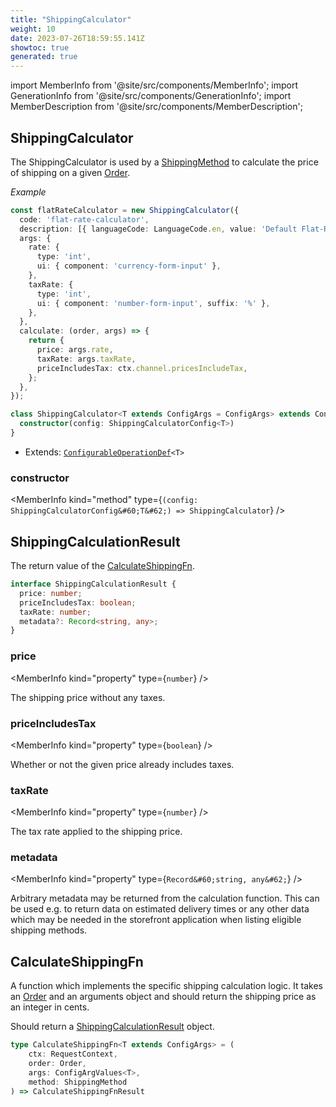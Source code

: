 ```yaml
---
title: "ShippingCalculator"
weight: 10
date: 2023-07-26T18:59:55.141Z
showtoc: true
generated: true
---
```

<!-- This file was generated from the Vendure source. Do not modify. Instead, re-run the "docs:build" script -->
import MemberInfo from '@site/src/components/MemberInfo';
import GenerationInfo from '@site/src/components/GenerationInfo';
import MemberDescription from '@site/src/components/MemberDescription';


## ShippingCalculator

<GenerationInfo sourceFile="packages/core/src/config/shipping-method/shipping-calculator.ts" sourceLine="48" packageName="@vendure/core" />

The ShippingCalculator is used by a <a href='/reference/typescript-api/entities/shipping-method#shippingmethod'>ShippingMethod</a> to calculate the price of shipping on a given <a href='/reference/typescript-api/entities/order#order'>Order</a>.

*Example*

```ts
const flatRateCalculator = new ShippingCalculator({
  code: 'flat-rate-calculator',
  description: [{ languageCode: LanguageCode.en, value: 'Default Flat-Rate Shipping Calculator' }],
  args: {
    rate: {
      type: 'int',
      ui: { component: 'currency-form-input' },
    },
    taxRate: {
      type: 'int',
      ui: { component: 'number-form-input', suffix: '%' },
    },
  },
  calculate: (order, args) => {
    return {
      price: args.rate,
      taxRate: args.taxRate,
      priceIncludesTax: ctx.channel.pricesIncludeTax,
    };
  },
});
```

```ts title="Signature"
class ShippingCalculator<T extends ConfigArgs = ConfigArgs> extends ConfigurableOperationDef<T> {
  constructor(config: ShippingCalculatorConfig<T>)
}
```
* Extends: <code><a href='/reference/typescript-api/configurable-operation-def/#configurableoperationdef'>ConfigurableOperationDef</a>&#60;T&#62;</code>



<div className="members-wrapper">

### constructor

<MemberInfo kind="method" type={`(config: ShippingCalculatorConfig&#60;T&#62;) => ShippingCalculator`}   />




</div>


## ShippingCalculationResult

<GenerationInfo sourceFile="packages/core/src/config/shipping-method/shipping-calculator.ts" sourceLine="74" packageName="@vendure/core" />

The return value of the <a href='/reference/typescript-api/shipping/shipping-calculator#calculateshippingfn'>CalculateShippingFn</a>.

```ts title="Signature"
interface ShippingCalculationResult {
  price: number;
  priceIncludesTax: boolean;
  taxRate: number;
  metadata?: Record<string, any>;
}
```

<div className="members-wrapper">

### price

<MemberInfo kind="property" type={`number`}   />

The shipping price without any taxes.
### priceIncludesTax

<MemberInfo kind="property" type={`boolean`}   />

Whether or not the given price already includes taxes.
### taxRate

<MemberInfo kind="property" type={`number`}   />

The tax rate applied to the shipping price.
### metadata

<MemberInfo kind="property" type={`Record&#60;string, any&#62;`}   />

Arbitrary metadata may be returned from the calculation function. This can be used
e.g. to return data on estimated delivery times or any other data which may be
needed in the storefront application when listing eligible shipping methods.


</div>


## CalculateShippingFn

<GenerationInfo sourceFile="packages/core/src/config/shipping-method/shipping-calculator.ts" sourceLine="114" packageName="@vendure/core" />

A function which implements the specific shipping calculation logic. It takes an <a href='/reference/typescript-api/entities/order#order'>Order</a> and
an arguments object and should return the shipping price as an integer in cents.

Should return a <a href='/reference/typescript-api/shipping/shipping-calculator#shippingcalculationresult'>ShippingCalculationResult</a> object.

```ts title="Signature"
type CalculateShippingFn<T extends ConfigArgs> = (
    ctx: RequestContext,
    order: Order,
    args: ConfigArgValues<T>,
    method: ShippingMethod
) => CalculateShippingFnResult
```

